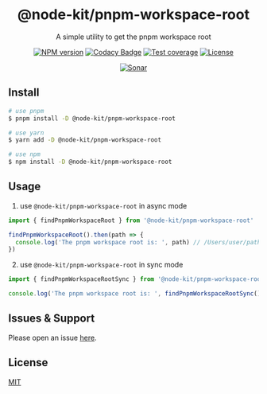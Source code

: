 <div style="text-align: center;" align="center">

# @node-kit/pnpm-workspace-root

A simple utility to get the pnpm workspace root

[![NPM version][npm-image]][npm-url]
[![Codacy Badge][codacy-image]][codacy-url]
[![Test coverage][codecov-image]][codecov-url]
[![License][license-image]][license-url]

[![Sonar][sonar-image]][sonar-url]

</div>

## Install

```bash
# use pnpm
$ pnpm install -D @node-kit/pnpm-workspace-root

# use yarn
$ yarn add -D @node-kit/pnpm-workspace-root

# use npm
$ npm install -D @node-kit/pnpm-workspace-root
```

## Usage

1. use `@node-kit/pnpm-workspace-root` in async mode

```js
import { findPnpmWorkspaceRoot } from '@node-kit/pnpm-workspace-root'

findPnpmWorkspaceRoot().then(path => {
  console.log('The pnpm workspace root is: ', path) // /Users/user/path/of/package/root or null
})
```

2. use `@node-kit/pnpm-workspace-root` in sync mode

```js
import { findPnpmWorkspaceRootSync } from '@node-kit/pnpm-workspace-root'

console.log('The pnpm workspace root is: ', findPnpmWorkspaceRootSync()) // /Users/user/path/of/package/root or null
```

## Issues & Support

Please open an issue [here](https://github.com/saqqdy/@node-kit/pnpm-workspace-root/issues).

## License

[MIT](LICENSE)

[npm-image]: https://img.shields.io/npm/v/@node-kit/pnpm-workspace-root.svg?style=flat-square
[npm-url]: https://npmjs.org/package/@node-kit/pnpm-workspace-root
[codacy-image]: https://app.codacy.com/project/badge/Grade/f70d4880e4ad4f40aa970eb9ee9d0696
[codacy-url]: https://www.codacy.com/gh/saqqdy/@node-kit/pnpm-workspace-root/dashboard?utm_source=github.com&utm_medium=referral&utm_content=saqqdy/@node-kit/pnpm-workspace-root&utm_campaign=Badge_Grade
[codecov-image]: https://img.shields.io/codecov/c/github/saqqdy/@node-kit/pnpm-workspace-root.svg?style=flat-square
[codecov-url]: https://codecov.io/github/saqqdy/@node-kit/pnpm-workspace-root?branch=master
[license-image]: https://img.shields.io/badge/License-MIT-blue.svg
[license-url]: LICENSE
[sonar-image]: https://sonarcloud.io/api/project_badges/quality_gate?project=saqqdy_node-kit
[sonar-url]: https://sonarcloud.io/dashboard?id=saqqdy_node-kit
